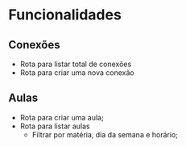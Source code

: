 # Funcionalidades

## Conexões

- Rota para listar total de conexões
- Rota para criar uma nova conexão

## Aulas

- Rota para criar uma aula;
- Rota para listar aulas
  - Filtrar por matéria, dia da semana e horário;

